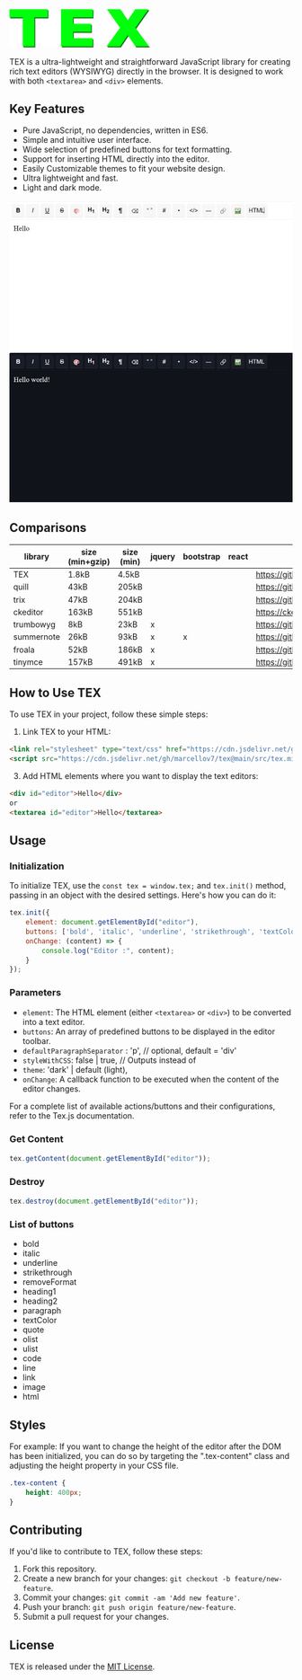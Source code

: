 <img src="images/tex_logo.png" width="250" alt="Logo">

TEX is a ultra-lightweight and straightforward JavaScript library for creating rich text editors (WYSIWYG) directly in the browser. It is designed to work with both `<textarea>` and `<div>` elements.

## Key Features

- Pure JavaScript, no dependencies, written in ES6.
- Simple and intuitive user interface.
- Wide selection of predefined buttons for text formatting.
- Support for inserting HTML directly into the editor.
- Easily Customizable themes to fit your website design.
- Ultra lightweight and fast.
- Light and dark mode.

[![Live demo](/images/screenshot.jpg?raw=true "Demo")](/images/screenshot.jpg)

## Comparisons

| library       | size (min+gzip) | size (min) | jquery | bootstrap | react | link |
|---------------|-----------------|------------|--------|-----------|-------|------|
| TEX          | 1.8kB          | 4.5kB     |        |           |       | https://github.com/marcellov7/tex |
| quill         | 43kB            | 205kB      |        |           |       | https://github.com/quilljs/quill |
| trix          | 47kB            | 204kB      |        |           |       | https://github.com/basecamp/trix |
| ckeditor      | 163kB           | 551kB      |        |           |       | https://ckeditor.com |
| trumbowyg     | 8kB             | 23kB       | x      |           |       | https://github.com/Alex-D/Trumbowyg |
| summernote    | 26kB            | 93kB       | x      | x         |       | https://github.com/summernote/summernote |
| froala        | 52kB            | 186kB      | x      |           |       | https://github.com/froala/wysiwyg-editor |
| tinymce       | 157kB           | 491kB      | x      |           |       | https://github.com/tinymce/tinymce |

## How to Use TEX

To use TEX in your project, follow these simple steps:

1. Link TEX to your HTML:
```html
<link rel="stylesheet" type="text/css" href="https://cdn.jsdelivr.net/gh/marcellov7/tex@main/src/tex.min.css">
<script src="https://cdn.jsdelivr.net/gh/marcellov7/tex@main/src/tex.min.js"></script>
```

3. Add HTML elements where you want to display the text editors:

```html
<div id="editor">Hello</div>
or
<textarea id="editor">Hello</textarea>
```

## Usage

### Initialization

To initialize TEX, use the  `const tex = window.tex;` and `tex.init()` method, passing in an object with the desired settings. Here's how you can do it:

```javascript
tex.init({
    element: document.getElementById("editor"),
    buttons: ['bold', 'italic', 'underline', 'strikethrough', 'textColor', 'heading1', 'heading2', 'paragraph', 'removeFormat', 'quote', 'olist', 'ulist', 'code', 'line', 'link', 'image', 'html'],
    onChange: (content) => {
        console.log("Editor :", content);
    }
});
```

### Parameters

- `element`: The HTML element (either `<textarea>` or `<div>`) to be converted into a text editor.
- `buttons`: An array of predefined buttons to be displayed in the editor toolbar.
- `defaultParagraphSeparator` : 'p', // optional, default = 'div'
- `styleWithCSS`: false | true,   // Outputs <span style="font-weight: bold;"></span> instead of <b></b> 
- `theme`: 'dark' | default (light),
- `onChange`: A callback function to be executed when the content of the editor changes.

For a complete list of available actions/buttons and their configurations, refer to the Tex.js documentation.

### Get Content

```javascript
tex.getContent(document.getElementById("editor"));
```

### Destroy

```javascript
tex.destroy(document.getElementById("editor"));
```

### List of buttons

- bold
- italic
- underline
- strikethrough
- removeFormat
- heading1
- heading2
- paragraph
- textColor
- quote
- olist
- ulist
- code
- line
- link
- image
- html

## Styles
For example:
If you want to change the height of the editor after the DOM has been initialized, you can do so by targeting the ".tex-content" class and adjusting the height property in your CSS file.

```css
.tex-content {
    height: 400px;
}
```

## Contributing

If you'd like to contribute to TEX, follow these steps:

1. Fork this repository.
2. Create a new branch for your changes: `git checkout -b feature/new-feature`.
3. Commit your changes: `git commit -am 'Add new feature'`.
4. Push your branch: `git push origin feature/new-feature`.
5. Submit a pull request for your changes.

## License

TEX is released under the [MIT License](LICENSE).
